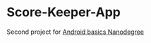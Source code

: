 # Score-Keeper-App

Second project for [Android basics Nanodegree](https://www.udacity.com/course/android-basics-nanodegree-by-google--nd803)
